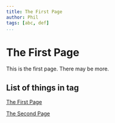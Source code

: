 ```yaml
---
title: The First Page
author: Phil
tags: [abc, def]
...
```


# The First Page

This is the first page. There may be more.

## List of things in tag

[The First Page](the_first_page.html)

[The Second Page](the_second_page.html)



